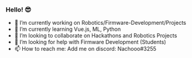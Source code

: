 ### Hello! 😎

- 🔭 I’m currently working on Robotics/Firmware-Development/Projects
- 🌱 I’m currently learning Vue.js, ML, Python
- 👯 I’m looking to collaborate on Hackathons and Robotics Projects
- 🤔 I’m looking for help with Firmware Development (Students)
- 📫 How to reach me: Add me on discord: Nachooo#3255
